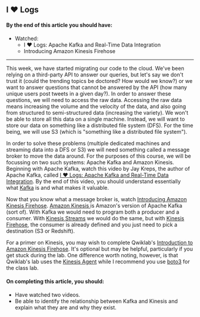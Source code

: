 I ♥ Logs
----

#### By the end of this article you should have:

- Watched:
    - I ♥ Logs: Apache Kafka and Real-Time Data Integration
    - Introducing Amazon Kinesis Firehose

----

This week, we have started migrating our code to the cloud. We've been relying on a third-party API to answer our queries, but let's say we don't trust it (could the trending topics be doctored? How would we know?) or we want to answer questions that cannot be answered by the API (how many unique users post tweets in a given day?). In order to answer these questions, we will need to access the raw data. Accessing the raw data means increasing the volume and the velocity of the data, and also going from structured to semi-structured data (increasing the variety). We won't be able to store all this data on a single machine. Instead, we will want to store our data on something like a distributed file system (DFS). For the time being, we will use S3 (which is "something like a distributed file system").

In order to solve these problems (multiple dedicated machines and streaming data into a DFS or S3) we will need something called a message broker to move the data around. For the purposes of this course, we will be focussing on two such systems: Apache Kafka and Amazon Kinesis. Beginning with Apache Kafka, watch this video by Jay Kreps, the author of Apache Kafka, called [I ♥ Logs: Apache Kafka and Real-Time Data Integration](https://www.youtube.com/watch?v=aJuo_bLSW6s). By the end of this video, you should understand essentially what [Kafka](https://kafka.apache.org/) is and what makes it valuable.

Now that you know what a message broker is, watch [Introducing Amazon Kinesis Firehose](https://www.youtube.com/watch?v=YQR_5W4XC94). [Amazon Kinesis ](https://aws.amazon.com/kinesis/) is Amazon's version of Apache Kafka (sort of). With Kafka we would need to program both a producer and a consumer. With [Kinesis Streams](https://aws.amazon.com/kinesis/streams/) we would do the same, but with [Kinesis Firehose](https://aws.amazon.com/kinesis/firehose/), the consumer is already defined and you just need to pick a destination (S3 or Redshift).

For a primer on Kinesis, you may wish to complete Qwiklab's [Introduction to Amazon Kinesis Firehose](https://run.qwiklab.com/focuses/2988). It's optional but may be helpful, particularly if you get stuck during the lab. One difference worth noting, however, is that Qwiklab's lab uses the [Kinesis Agent](http://docs.aws.amazon.com/firehose/latest/dev/writing-with-agents.html) while I recommend you use [boto3](http://boto3.readthedocs.io/en/latest/reference/services/firehose.html) for the class lab.

#### On completing this article, you should:

- Have watched two videos.
- Be able to identify the relationship between Kafka and Kinesis and explain what they are and why they exist.
